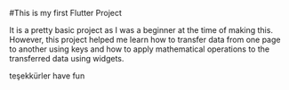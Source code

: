 #This is my first Flutter Project

It is a pretty basic project as I was a beginner at the time of making this. However, this project helped me learn how to transfer data from one page to another using keys and how to apply mathematical operations to the transferred data using widgets.

teşekkürler have fun
